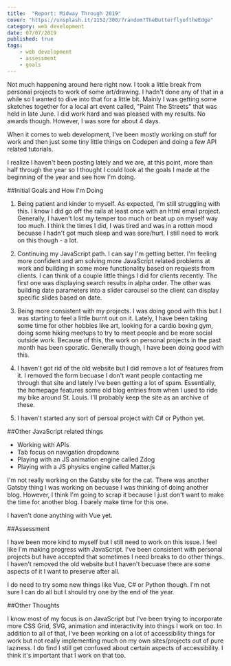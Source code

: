 ```yaml
---
title:  "Report: Midway Through 2019"
cover: "https://unsplash.it/1152/300/?random?TheButterflyoftheEdge"
category: web development
date: 07/07/2019
published: true
tags:
    - web development
    - assessment
    - goals
---
```


Not much happening around here right now. I took a little break from personal projects to work of some art/drawing. I hadn't done any of that in a while so I wanted to dive into that for a little bit. Mainly I was getting some sketches together for a local art event called, "Paint The Streets" that was held in late June. I did work hard and was pleased with my results. No awards though. However, I was sore for about 4 days.

When it comes to web development, I've been mostly working on stuff for work and then just some tiny little things on Codepen and doing a few API related tutorials.

I realize I haven't been posting lately and we are, at this point, more than half through the year so I thought I could look at the goals I made at the beginning of the year and see how I'm doing.

##Initial Goals and How I'm Doing

1. Being patient and kinder to myself. As expected, I'm still struggling with this. I know I did go off the rails at least once with an html email project. Generally, I haven't lost my temper too much or beat up on myself way too much. I think the times I did, I was tired and was in a rotten mood becuase I hadn't got much sleep and was sore/hurt. I still need to work on this though - a lot.

2. Continuing my JavaScript path. I can say I'm getting better. I'm feeling more confident and am solving more JavaScript related problems at work and building in some more functionality based on requests from clients. I can think of a couple little things I did for clients recently. The first one was displaying search results in alpha order. The other was building date parameters into a slider carousel so the client can display specific slides based on date.

3. Being more consistent with my projects. I was doing good with this but I was starting to feel a little burnt out on it. Lately, I have been taking some time for other hobbies like art, looking for a cardio boxing gym, doing some hiking meetups to try to meet people and be more social outside work. Because of this, the work on personal projects in the past month has been sporatic. Generally though, I have been doing good with this.

4. I haven't got rid of the old website but I did remove a lot of features from it. I removed the form becuase I don't want people contacting me through that site and lately I've been getting a lot of spam. Essentially, the homepage features some old blog entries from when I used to ride my bike around St. Louis. I'll probably keep the site as an archive of these.

5. I haven't started any sort of persoal project with C# or Python yet.

##Other JavaScript related things

  * Working with APIs
  * Tab focus on navigation dropdowns
  * Playing with an JS animation engine called Zdog
  * Playing with a JS physics engine called Matter.js

I'm not really working on the Gatsby site for the cat. There was another Gatsby thing I was working on becuase I was thinking of doing another blog. However, I think I'm going to scrap it because I just don't want to make the time for another blog. I barely make time for this one.

I haven't done anything with Vue yet.

##Assessment

I have been more kind to myself but I still need to work on this issue. I feel like I'm making progress with JavaScript. I've been consistent with personal projects but have accepted that sometimes I need breaks to do other things. I haven't removed the old website but I haven't becuase there are some aspects of it I want to preserve after all.

I do need to try some new things like Vue, C# or Python though. I'm not sure I can do all but I should try one by the end of the year.

##Other Thoughts

I know most of my focus is on JavaScript but I've been trying to incorporate more CSS Grid, SVG, animation and interactivity into things I work on too. In addition to all of that, I've been working on a lot of accessibility things for work but not really implementing much on my own sites/projects out of pure laziness. I do find I still get confused about certain aspects of accessibility. I think it's important that I work on that too.



